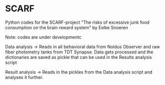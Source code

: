 # SCARF
Python codes for the SCARF-project "The risks of excessive junk food consumption on the brain reward system"
by Eelke Snoeren

Note: codes are under developmentc

Data analysis -> Reads in all behavioral data from Noldus Observer and raw fiber photometry tanks from TDT Synapse. Data gets processed and the dictionaries are saved as pickle that can be used in the Results analysis script

Result analysis -> Reads in the pickles from the Data analysis script and analyses it further.
